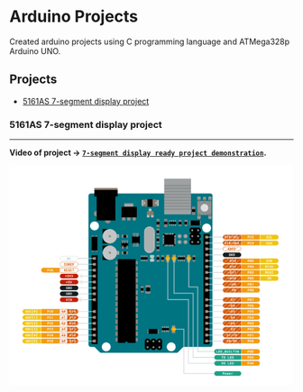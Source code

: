 # Arduino Projects

Created arduino projects using C programming language and ATMega328p Arduino UNO.

## Projects

* [5161AS 7-segment display project](#5161AS)

### 5161AS 7-segment display project
---
**Video of project ->  [`7-segment display ready project demonstration`](https://youtube.com/shorts/5uuckVPyVYM).**

![Circuit](img/arduino-scheme.png)